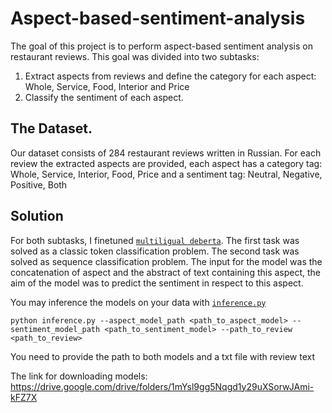 # Aspect-based-sentiment-analysis
 The goal of this project is to perform aspect-based sentiment analysis on restaurant reviews. This goal was divided into two subtasks:
 1. Extract aspects from reviews and define the category for each aspect: Whole, Service, Food, Interior and Price
 2. Classify the sentiment of each aspect.
 
 ## The Dataset.
 Our dataset consists of 284 restaurant reviews written in Russian. For each review the extracted aspects are provided, 
 each aspect has a category tag: Whole, Service, Interior, Food, Price and a sentiment tag: Neutral, Negative, Positive, Both
 
 ## Solution
 For both subtasks, I finetuned [`multiligual deberta`](https://huggingface.co/microsoft/mdeberta-v3-base). The first task was solved as a classic token classification problem. 
 The second task was solved as sequence classification problem. The input for the model was the concatenation of aspect and
 the abstract of text containing this aspect, the aim of the model was to predict the sentiment in respect to this aspect.
 
 You may inference the models on your data with [`inference.py`](https://github.com/ZaitsevaDasha/Aspect-based-sentiment-analysis/blob/main/inference.py)
 ```
 python inference.py --aspect_model_path <path_to_aspect_model> --sentiment_model_path <path_to_sentiment_model> --path_to_review <path_to_review>
 ```
 You need to provide the path to both models and a txt file with review text
 
 The link for downloading models: https://drive.google.com/drive/folders/1mYsl9gg5Nqgd1y29uXSorwJAmi-kFZ7X

